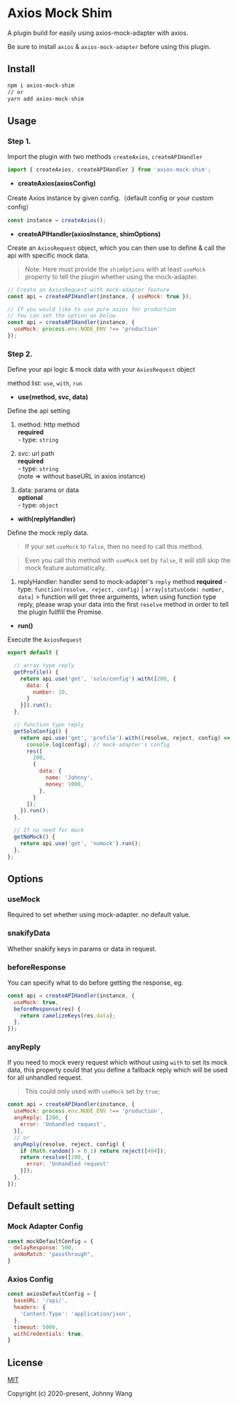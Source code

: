 # Axios Mock Shim

A plugin build for easily using axios-mock-adapter with axios.

Be sure to install `axios` & `axios-mock-adapter` before using this plugin.


## Install

```bash
npm i axios-mock-shim
// or
yarn add axios-mock-shim
```


## Usage


### Step 1.

Import the plugin with two methods `createAxios`, `createAPIHandler`

```js
import { createAxios, createAPIHandler } from 'axios-mock-shim';
```

- **createAxios(axiosConfig)**

Create Axios instance by given config.（default config or your custom config）

```js
const instance = createAxios();
```

- **createAPIHandler(axiosInstance, shimOptions)**

Create an `AxiosRequest` object, which you can then use to define & call the api with specific mock data.

> Note: Here must provide the `shimOptions` with at least `useMock` property to tell the plugin whether using the mock-adapter.

```js
// Create an AxiosRequest with mock-adapter feature
const api = createAPIHandler(instance, { useMock: true });

// If you would like to use pure axios for production
// You can set the option as below
const api = createAPIHandler(instance, {
  useMock: process.env.NODE_ENV !== 'production'
});
```


### Step 2.

Define your api logic & mock data with your `AxiosRequest` object

method list: `use`, `with`, `run`


- **use(method, svc, data)**

Define the api setting

  1. method: http method  
    **required**  
    - type: `string` 

  2. svc: url path  
    **required**  
    - type: `string`  
    (note => without baseURL in axios instance)

  3. data: params or data  
    **optional**  
    - type: `object`


- **with(replyHandler)**

Define the mock reply data.

> If your set `useMock` to `false`, then no need to call this method.

> Even you call this method with `useMock` set by `false`, it will still skip the mock feature automatically.

  1. replyHandler: handler send to mock-adapter's `reply` method
    **required**
    - type: `function(resolve, reject, config)` | `array[statusCode: number, data]`
    > function will get three arguments, when using function type reply, please wrap your data into the first `resolve` method in order to tell the plugin fullfill the Promise.


- **run()**

Execute the `AxiosRequest`


```js
export default {

  // array type reply
  getProfile() {
    return api.use('get', 'solo/config').with([200, {
      data: {
        number: 10,
      }
    }]).run();
  },

  // function type reply
  getSoloConfig() {
    return api.use('get', 'profile').with((resolve, reject, config) => {
      console.log(config); // mock-adapter's config
      res([
        200,
        {
          data: {
            name: 'Johnny',
            money: 1000,
          },
        }
      ]);
    }).run();
  },

  // If no need for mock
  getNoMock() {
    return api.use('get', 'nomock').run();
  },
};
```

## Options

### useMock

Required to set whether using mock-adapter. no default value.


### snakifyData

Whether snakify keys in params or data in request.


### beforeResponse

You can specify what to do before getting the response, eg.

```js
const api = createAPIHandler(instance, {
  useMock: true,
  beforeResponse(res) {
    return camelizeKeys(res.data);
  },
});
```


### anyReply

If you need to mock every request which without using `with` to set its mock data, this property could that you define a fallback reply which will be used for all unhandled request.

> This could only used with `useMock` set by `true`;

```js
const api = createAPIHandler(instance, {
  useMock: process.env.NODE_ENV !== 'production',
  anyReply: [200, {
    error: 'Unhandled request',
  }],
  // or
  anyReply(resolve, reject, config) {
    if (Math.random() > 0.1) return reject([404]);
    return resolve([200, {
      error: 'Unhandled request'
    }]);
  },
});
```


## Default setting

### Mock Adapter Config

```js
const mockDefaultConfig = {
  delayResponse: 500,
  onNoMatch: "passthrough",
}
```

### Axios Config

```js
const axiosDefaultConfig = {
  baseURL: '/api/',
  headers: {
    'Content-Type': 'application/json',
  },
  timeout: 5000,
  withCredentials: true,
}
```


## License

[MIT](http://opensource.org/licenses/MIT)

Copyright (c) 2020-present, Johnny Wang